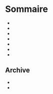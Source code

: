 # Sommaire

- [](/en_US/howto/jeedom.mise_a_jour_manuel)
- [](/en_US/howto/passer_en_beta)
- [](/en_US/howto/raspberrypi3)
- [](/en_US/installation/smart)
- [](/en_US/howto/reset.password)
- [](/en_US/howto/sauvegarde.comment_faire)
- [](/en_US/howto/sauvegarde.comment_recuperer)

## Archive

- [](/en_US/howto/mini.clef_wifi)
- [](/en_US/howto/mini.demarrage)
